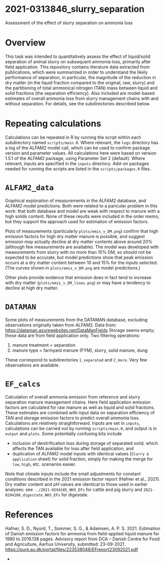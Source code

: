 # 2021-0313846_slurry_separation
Assessment of the effect of slurry separation on ammonia loss

# Overview
This task was intended to quantitatively assess the effect of liquid/solid separation of animal slurry on subsequent ammonia loss, primarily after field application.
This repository contains literature data extracted from publications, which were summarized in order to understand the likely performance of separation, in particular, the magnitude of the reduction in dry matter (in the liquid fraction compared to the original, raw, slurry) and the partitioning of total ammonical nitrogen (TAN) mass between liquid and solid fractions (the separation efficiency).
Also included are model-based estimates of overall ammonia loss from slurry management chains with and without separation.
For details, see the subdirectories described below.

# Repeating calculations
Calculations can be repeated in R by running the script within each subdirectory named `scripts/main.R`.
Where relevant, the `logs` directory has a log of the ALFAM2 model call, which can be used to confirm package version and parameter values.
All calculations here were based on version 1.5.1 of the ALFAM2 package, using Parameter Set 2 (default).
Where relevant, inputs are specified in the `inputs` directory.
Add-on packages needed for running the scripts are listed in the `scripts/packages.R` files.

# `ALFAM2_data`
Graphical exploration of measurements in the ALFAM2 database, and ALFAM2 model predictions.
Both were related to a paricular problem in this work: that both database and model are weak with respect to manure with a high solids content.
None of these results were included in the order memo, but they support the approach used for estimation of emission factors.

Plots of measurements (particularly `plots/emis_v_DM.png`) confirm that high emission factors for high dry matter manure is possible, and suggest emission *may* actually decline at dry matter contents above around 20% (although few measurements are available).
The model was developed with measurements from slurry with no more than 15% DM, so should not be expected to be accurate, but model predictions show that peak emission occurs at a dry matter content between 10 and 15% for the inputs selected.  
(The curves shown in `plots/emis_v_DM.png` are model predictions.)

Other plots provide evidence that emission does in fact tend to increase with dry matter (`plots/emis_v_DM_lines.png`) or may have a tendency to decline at high dry matter.

# `DATAMAN`
Some plots of measurements from the DATAMAN database, excluding observations originally taken from ALFAM2.
Data from: <https://dataman.azurewebsites.net/DataManFields>
Storage seems empty; these data are from field application only.
Two filtering operations: 
1. manure treatment = separation
2. manure type = farmyard manure (FYM), slurry, solid manure, dung

These correspond to subdirectories `1_separated` and `2_more`.
Very few observations are available.

# `EF_calcs`
Calculation of overall ammonia emission from reference and slurry separation manure management chains.
Here field application emission factors are calculated for raw manure as well as liquid and solid fractions.
These estimates are combined with input data on separation efficiency of TAN and storage emission factors to predict overall ammonia loss.
Calculations are relatively straightforward.
Inputs are set in `inputs`, calculations can be carried out by running `scripts/main.R`, and output is in `output` and `plots`.
Some potentially confusing bits include 
* inclusion of denitrification loss during storage of separated solid, which affects the TAN available for loss after field application, and
* duplication of ALFAM2 model inputs with identical values (`Slurry & application` sheet) for solid fraction, simply for making the merge for `low`, `high`, etc. scenarios easier.

Note that climate inputs include the small adjustments for constant conditions described in the 2021 emission factor report (Hafner et al., 2021).
Dry matter content and pH values are identical to those used in earlier analyses: see `../2021-0294105_NH3_EFs` for cattle and pig slurry and `2021-0294106_digestate_NH3_EFs` for digestate.


# References
Hafner, S. D., Nyord, T., Sommer, S. G., & Adamsen, A. P. S. 2021. Estimation of Danish emission factors for ammonia from field-applied liquid manure for 1980 to 2019.138 pages. Advisory report from DCA – Danish Centre for Food and Agriculture, Aarhus University, submitted: 23-09-2021. <https://pure.au.dk/portal/files/223538048/EFreport23092021.pdf>


* 
